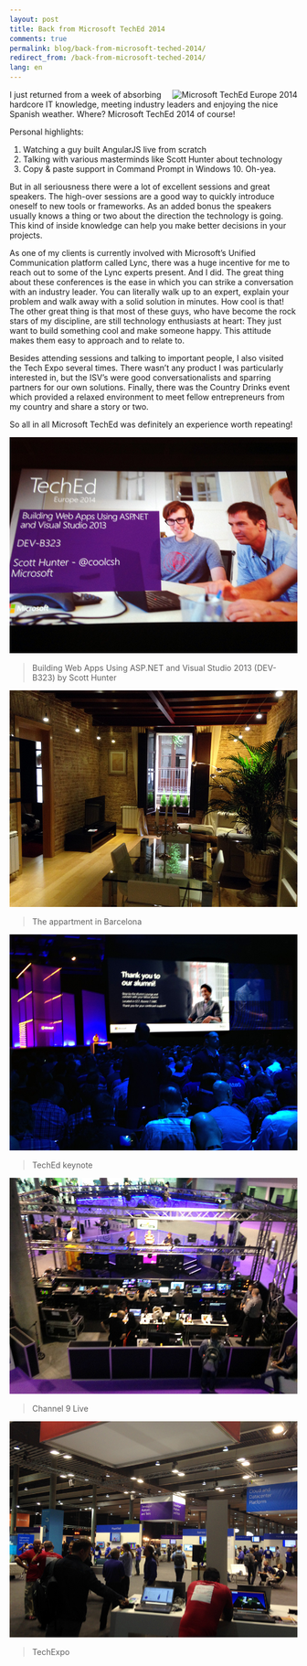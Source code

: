 ```yaml
---
layout: post
title: Back from Microsoft TechEd 2014
comments: true
permalink: blog/back-from-microsoft-teched-2014/
redirect_from: /back-from-microsoft-teched-2014/
lang: en
---
```


<img style="float: right" src="{{ site.empty_image }}" data-src="/assets/03-11-2014-teched6.png" alt="Microsoft TechEd Europe 2014">
I just returned from a week of absorbing hardcore IT knowledge, meeting industry leaders and enjoying the nice Spanish weather. Where? Microsoft TechEd 2014 of course!

Personal highlights:

1. Watching a guy built AngularJS live from scratch
2. Talking with various masterminds like Scott Hunter about technology
3. Copy & paste support in Command Prompt in Windows 10. Oh-yea.

But in all seriousness there were a lot of excellent sessions and great speakers. The high-over sessions are a good way to quickly introduce oneself to new tools or frameworks. As an added bonus the speakers usually knows a thing or two about the direction the technology is going. This kind of inside knowledge can help you make better decisions in your projects.

As one of my clients is currently involved with Microsoft’s Unified Communication platform called Lync, there was a huge incentive for me to reach out to some of the Lync experts present. And I did. The great thing about these conferences is the ease in which you can strike a conversation with an industry leader. You can literally walk up to an expert, explain your problem and walk away with a solid solution in minutes. How cool is that! The other great thing is that most of these guys, who have become the rock stars of my discipline, are still technology enthusiasts at heart: They just want to build something cool and make someone happy. This attitude makes them easy to approach and to relate to.

Besides attending sessions and talking to important people, I also visited the Tech Expo several times. There wasn’t any product I was particularly interested in, but the ISV’s were good conversationalists and sparring partners for our own solutions. Finally, there was the Country Drinks event which provided a relaxed environment to meet fellow entrepreneurs from my country and share a story or two. 

So all in all Microsoft TechEd was definitely an experience worth repeating!

![Building Web Apps Using ASP.NET and Visual Studio 2013 (DEV-B323) by Scott Hunter](/assets/03-11-2014-teched1.jpg)
> Building Web Apps Using ASP.NET and Visual Studio 2013 (DEV-B323) by Scott Hunter

![The appartment in Barcelona](/assets/03-11-2014-teched2.jpg)
> The appartment in Barcelona

![TechEd Key Note](/assets/03-11-2014-teched3.jpg)
> TechEd keynote

![Channel 9 Live](/assets/03-11-2014-teched4.jpg)
> Channel 9 Live

![TechExpo](/assets/03-11-2014-teched5.jpg)
> TechExpo
